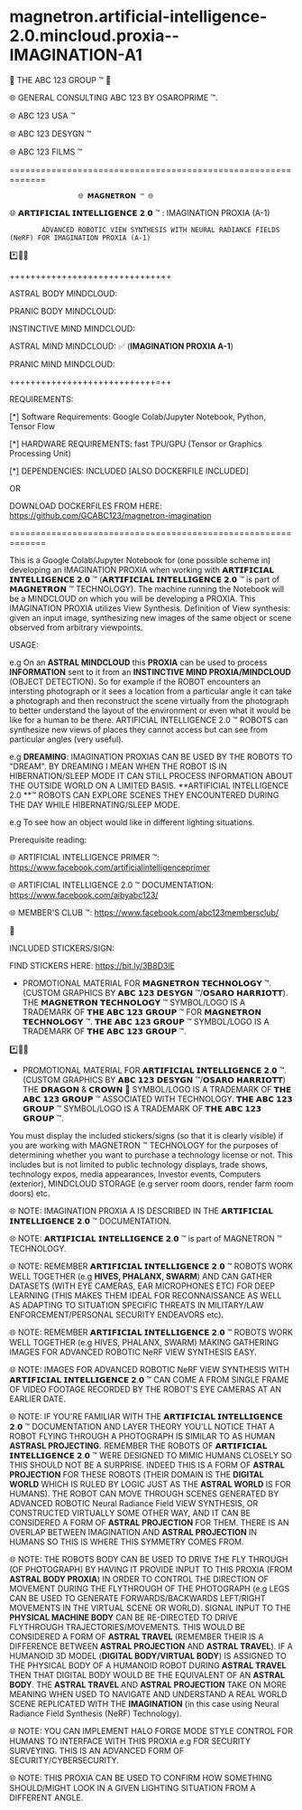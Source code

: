 # magnetron.artificial-intelligence-2.0.mincloud.proxia--IMAGINATION-A1

 
🤖 THE ABC 123 GROUP ™ 🤖

🌐 GENERAL CONSULTING ABC 123 BY OSAROPRIME ™.

🌐 ABC 123 USA ™

🌐 ABC 123 DESYGN ™

🌐 ABC 123 FILMS ™

=============================================================

                     🌐 𝗠𝗔𝗚𝗡𝗘𝗧𝗥𝗢𝗡 ™ 🌐
                     
🌐 𝗔𝗥𝗧𝗜𝗙𝗜𝗖𝗜𝗔𝗟 𝗜𝗡𝗧𝗘𝗟𝗟𝗜𝗚𝗘𝗡𝗖𝗘 𝟮.𝟬 ™ : IMAGINATION PROXIA (A-1)

            ADVANCED ROBOTIC VIEW SYNTHESIS WITH NEURAL RADIANCE FIELDS (NeRF) FOR IMAGINATION PROXIA (A-1)


*️⃣📶🤖

+++++++++++++++++++++++++++++++

ASTRAL BODY MINDCLOUD:

PRANIC BODY MINDCLOUD:

INSTINCTIVE MIND MINDCLOUD:

ASTRAL MIND MINDCLOUD: ✅ (**IMAGINATION PROXIA A-1**)

PRANIC MIND MINDCLOUD: 


++++++++++++++++++++++++++++=++


REQUIREMENTS: 

[*] Software Requirements: Google Colab/Jupyter Notebook, Python, Tensor Flow

[*] HARDWARE REQUIREMENTS: fast TPU/GPU (Tensor or Graphics Processing Unit)

[*] DEPENDENCIES: INCLUDED [ALSO DOCKERFILE INCLUDED] 

OR 

DOWNLOAD DOCKERFILES FROM HERE: https://github.com/GCABC123/magnetron-imagination

=============================================================

This is a Google Colab/Jupyter Notebook for (one possible scheme in) developing an IMAGINATION PROXIA when working with 𝗔𝗥𝗧𝗜𝗙𝗜𝗖𝗜𝗔𝗟 𝗜𝗡𝗧𝗘𝗟𝗟𝗜𝗚𝗘𝗡𝗖𝗘 𝟮.𝟬 ™ (𝗔𝗥𝗧𝗜𝗙𝗜𝗖𝗜𝗔𝗟 𝗜𝗡𝗧𝗘𝗟𝗟𝗜𝗚𝗘𝗡𝗖𝗘 𝟮.𝟬 ™ is part of 𝗠𝗔𝗚𝗡𝗘𝗧𝗥𝗢𝗡 ™ TECHNOLOGY). The machine running the Notebook will be a MINDCLOUD on which you will be developing a PROXIA. This IMAGINATION PROXIA utilizes View Synthesis. Definition of View synthesis: given an input image, synthesizing new images of the same object or scene observed from arbitrary viewpoints.

USAGE:

e.g On an **ASTRAL MINDCLOUD** this **PROXIA** can be used to process **INFORMATION** sent to it from an **INSTINCTIVE MIND PROXIA/MINDCLOUD** (OBJECT DETECTION). So for example if the ROBOT encounters an intersting photograph or it sees a location from a particular angle it can take a photograph and then reconstruct the scene virtually from the photograph to better understand the layout of the environment or even what it would be like for a human to be there. ARTIFICIAL INTELLIGENCE 2.0 ™ ROBOTS can synthesize new views of places they cannot access but can see from particular angles (very useful). 


e.g **DREAMING**: IMAGINATION PROXIAS CAN BE USED BY THE ROBOTS TO "DREAM". BY DREAMING I MEAN WHEN THE ROBOT IS IN HIBERNATION/SLEEP MODE IT CAN STILL PROCESS INFORMATION ABOUT THE OUTSIDE WORLD ON A LIMITED BASIS. **ARTIFICIAL INTELLIGENCE 2.0 **™ ROBOTS CAN EXPLORE SCENES THEY ENCOUNTERED DURING THE DAY WHILE HIBERNATING/SLEEP MODE.

e.g To see how an object would like in different lighting situations.



Prerequisite reading:

🌐 ARTIFICIAL INTELLIGENCE PRIMER ™: https://www.facebook.com/artificialintelligenceprimer

🌐 ARTIFICIAL INTELLIGENCE 2.0 ™ DOCUMENTATION: https://www.facebook.com/aibyabc123/

🌐 MEMBER'S CLUB ™: https://www.facebook.com/abc123membersclub/ 

👑 

INCLUDED STICKERS/SIGN:

FIND STICKERS HERE: https://bit.ly/3B8D3lE

- PROMOTIONAL MATERIAL FOR 𝗠𝗔𝗚𝗡𝗘𝗧𝗥𝗢𝗡 𝗧𝗘𝗖𝗛𝗡𝗢𝗟𝗢𝗚𝗬 ™. (CUSTOM GRAPHICS BY 𝗔𝗕𝗖 𝟭𝟮𝟯 𝗗𝗘𝗦𝗬𝗚𝗡 ™/𝗢𝗦𝗔𝗥𝗢 𝗛𝗔𝗥𝗥𝗜𝗢𝗧𝗧). THE 𝗠𝗔𝗚𝗡𝗘𝗧𝗥𝗢𝗡 𝗧𝗘𝗖𝗛𝗡𝗢𝗟𝗢𝗚𝗬 ™  SYMBOL/LOGO IS A TRADEMARK OF 𝗧𝗛𝗘 𝗔𝗕𝗖 𝟭𝟮𝟯 𝗚𝗥𝗢𝗨𝗣 ™ FOR 𝗠𝗔𝗚𝗡𝗘𝗧𝗥𝗢𝗡 𝗧𝗘𝗖𝗛𝗡𝗢𝗟𝗢𝗚𝗬 ™. 𝗧𝗛𝗘 𝗔𝗕𝗖 𝟭𝟮𝟯 𝗚𝗥𝗢𝗨𝗣 ™ SYMBOL/LOGO IS A TRADEMARK OF 𝗧𝗛𝗘 𝗔𝗕𝗖 𝟭𝟮𝟯 𝗚𝗥𝗢𝗨𝗣 ™.

*️⃣📶🤖

- PROMOTIONAL MATERIAL FOR 𝗔𝗥𝗧𝗜𝗙𝗜𝗖𝗜𝗔𝗟 𝗜𝗡𝗧𝗘𝗟𝗟𝗜𝗚𝗘𝗡𝗖𝗘 𝟮.𝟬 ™. (CUSTOM GRAPHICS BY 𝗔𝗕𝗖 𝟭𝟮𝟯 𝗗𝗘𝗦𝗬𝗚𝗡 ™/𝗢𝗦𝗔𝗥𝗢 𝗛𝗔𝗥𝗥𝗜𝗢𝗧𝗧) THE 𝗗𝗥𝗔𝗚𝗢𝗡 & 𝗖𝗥𝗢𝗪𝗡 👑 SYMBOL/LOGO IS A TRADEMARK OF 𝗧𝗛𝗘 𝗔𝗕𝗖 𝟭𝟮𝟯 𝗚𝗥𝗢𝗨𝗣 ™ ASSOCIATED WITH TECHNOLOGY. 𝗧𝗛𝗘 𝗔𝗕𝗖 𝟭𝟮𝟯 𝗚𝗥𝗢𝗨𝗣 ™ SYMBOL/LOGO IS A TRADEMARK OF 𝗧𝗛𝗘 𝗔𝗕𝗖 𝟭𝟮𝟯 𝗚𝗥𝗢𝗨𝗣 ™.

You must display the included stickers/signs (so that it is clearly visible) if you are working with MAGNETRON ™ TECHNOLOGY for the purposes of determining whether you want to purchase a technology license or not. This includes but is not limited to public technology displays, trade shows, technology expos, media appearances, Investor events, Computers (exterior), MINDCLOUD STORAGE (e.g server room doors, render farm room doors) etc.

🌐 NOTE: IMAGINATION PROXIA A IS DESCRIBED IN THE 𝗔𝗥𝗧𝗜𝗙𝗜𝗖𝗜𝗔𝗟 𝗜𝗡𝗧𝗘𝗟𝗟𝗜𝗚𝗘𝗡𝗖𝗘 𝟮.𝟬 ™ DOCUMENTATION.

🌐 NOTE: 𝗔𝗥𝗧𝗜𝗙𝗜𝗖𝗜𝗔𝗟 𝗜𝗡𝗧𝗘𝗟𝗟𝗜𝗚𝗘𝗡𝗖𝗘 𝟮.𝟬 ™ is part of MAGNETRON ™ TECHNOLOGY.

🌐 NOTE: REMEMBER 𝗔𝗥𝗧𝗜𝗙𝗜𝗖𝗜𝗔𝗟 𝗜𝗡𝗧𝗘𝗟𝗟𝗜𝗚𝗘𝗡𝗖𝗘 𝟮.𝟬 ™ ROBOTS WORK WELL TOGETHER (e.g **HIVES, PHALANX, SWARM**) AND CAN GATHER DATASETS (WITH EYE CAMERAS, EAR MICROPHONES ETC) FOR DEEP LEARNING (THIS MAKES THEM IDEAL FOR RECONNAISSANCE AS WELL AS ADAPTING TO SITUATION SPECIFIC THREATS IN MILITARY/LAW ENFORCEMENT/PERSONAL SECURITY ENDEAVORS etc). 

🌐 NOTE: REMEMBER 𝗔𝗥𝗧𝗜𝗙𝗜𝗖𝗜𝗔𝗟 𝗜𝗡𝗧𝗘𝗟𝗟𝗜𝗚𝗘𝗡𝗖𝗘 𝟮.𝟬 ™ ROBOTS WORK WELL TOGETHER (e.g HIVES, PHALANX, SWARM) MAKING GATHERING IMAGES FOR ADVANCED ROBOTIC NeRF VIEW SYNTHESIS EASY. 

🌐 NOTE: IMAGES FOR ADVANCED ROBOTIC NeRF VIEW SYNTHESIS WITH 𝗔𝗥𝗧𝗜𝗙𝗜𝗖𝗜𝗔𝗟 𝗜𝗡𝗧𝗘𝗟𝗟𝗜𝗚𝗘𝗡𝗖𝗘 𝟮.𝟬 ™ CAN COME A FROM SINGLE FRAME OF VIDEO FOOTAGE RECORDED BY THE ROBOT'S EYE CAMERAS AT AN EARLIER DATE.

🌐 NOTE: IF YOU'RE FAMILIAR WITH THE 𝗔𝗥𝗧𝗜𝗙𝗜𝗖𝗜𝗔𝗟 𝗜𝗡𝗧𝗘𝗟𝗟𝗜𝗚𝗘𝗡𝗖𝗘 𝟮.𝟬 ™ DOCUMENTATION AND LAYER THEORY YOU'LL NOTICE THAT A ROBOT FLYING THROUGH A PHOTOGRAPH IS SIMILAR TO AS HUMAN **ASTRASL PROJECTING.** REMEMBER THE ROBOTS OF 𝗔𝗥𝗧𝗜𝗙𝗜𝗖𝗜𝗔𝗟 𝗜𝗡𝗧𝗘𝗟𝗟𝗜𝗚𝗘𝗡𝗖𝗘 𝟮.𝟬 ™ WERE DESIGNED TO MIMIC HUMANS CLOSELY SO THIS SHOULD NOT BE A SURPRISE. INDEED THIS IS A FORM OF **ASTRAL PROJECTION** FOR THESE ROBOTS (THEIR DOMAIN IS THE **DIGITAL WORLD** WHICH IS RULED BY LOGIC JUST AS THE **ASTRAL WORLD** IS FOR HUMANS). THE ROBOT CAN MOVE THROUGH SCENES GENERATED BY ADVANCED ROBOTIC Neural Radiance Field VIEW SYNTHESIS, OR CONSTRUCTED VIRTUALLY SOME OTHER WAY, AND IT CAN BE CONSIDERED A FORM OF **ASTRAL PROJECTION** FOR THEM. THERE IS AN OVERLAP BETWEEN IMAGINATION AND **ASTRAL PROJECTION** IN HUMANS SO THIS IS WHERE THIS SYMMETRY COMES FROM.

🌐 NOTE: THE ROBOTS BODY CAN BE USED TO DRIVE THE FLY THROUGH (OF PHOTOGRAPH) BY HAVING IT PROVIDE INPUT TO THIS PROXIA (FROM **ASTRAL BODY PROXIA**) IN ORDER TO CONTROL THE DIRECTION OF MOVEMENT DURING THE FLYTHROUGH OF THE PHOTOGRAPH (e.g LEGS CAN BE USED TO GENERATE FORWARDS/BACKWARDS LEFT/RIGHT MOVEMENTS IN THE VIRTUAL SCENE OR WORLD). SIGNAL INPUT TO THE **PHYSICAL MACHINE BODY** CAN BE RE-DIRECTED TO DRIVE FLYTHROUGH TRAJECTORIES/MOVEMENTS. THIS WOULD BE CONSIDERED A FORM OF **ASTRAL TRAVEL** (REMEMBER THEIR IS A DIFFERENCE BETWEEN **ASTRAL PROJECTION** AND **ASTRAL TRAVEL**). IF A HUMANOID 3D MODEL (**DIGITAL BODY/VIRTUAL BODY**) IS ASSIGNED TO THE PHYSICAL BODY OF A HUMANOID ROBOT DURING **ASTRAL TRAVEL** THEN THAT DIGITAL BODY WOULD BE THE EQUIVALENT OF AN **ASTRAL BODY**. THE **ASTRAL TRAVEL** AND **ASTRAL PROJECTION** TAKE ON MORE MEANING WHEN USED TO NAVIGATE AND UNDERSTAND A REAL WORLD SCENE REPLICATED WITH THE **IMAGINATION** (in this case using Neural Radiance Field Synthesis (NeRF) Technology).

🌐 NOTE: YOU CAN IMPLEMENT HALO FORGE MODE STYLE CONTROL FOR HUMANS TO INTERFACE WITH THIS PROXIA e.g FOR SECURITY SURVEYING. THIS IS AN ADVANCED FORM OF SECURITY/CYBERSECURITY.

🌐 NOTE: THIS PROXIA CAN BE USED TO CONFIRM HOW SOMETHING SHOULD/MIGHT LOOK IN A GIVEN LIGHTING SITUATION FROM A DIFFERENT ANGLE.

